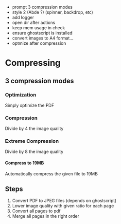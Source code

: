 - prompt 3 compression modes
- style 2 (Abde ?) (spinner, backdrop, etc)
- add logger
- open dir after actions
- keep mem usage in check
- ensure ghostscript is installed
- convert images to A4 format...
- optmize after compression

# Compressing
## 3 compression modes
### Optimization
Simply optimize the PDF
### Compression
Divide by 4 the image quality 
### Extreme Compression
Divide by 8 the image quality
#### Compress to 19MB
Automatically compress the given file to 19MB


## Steps
1. Convert PDF to JPEG files (depends on ghostscript)
2. Lower image quality with given ratio for each page
3. Convert all pages to pdf
4. Merge all pages in the right order